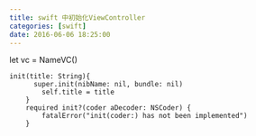 ```yaml
---
title: swift 中初始化ViewController
categories: [swift]
date: 2016-06-06 18:25:00
---
```

let vc = NameVC()

    init(title: String){
          super.init(nibName: nil, bundle: nil)
            self.title = title
        }
        required init?(coder aDecoder: NSCoder) {
            fatalError("init(coder:) has not been implemented")
        }